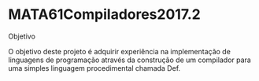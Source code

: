 # MATA61Compiladores2017.2
Objetivo

O objetivo deste projeto é adquirir experiência na implementação de linguagens de programação através da construção de um compilador para uma simples linguagem procedimental chamada Def.
